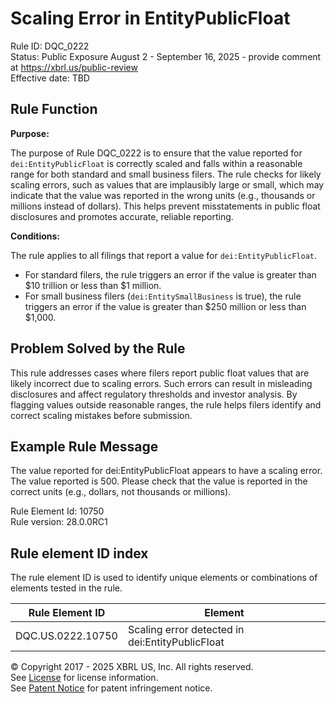 # Scaling Error in EntityPublicFloat  
Rule ID: DQC_0222  
Status: Public Exposure August 2 - September 16, 2025 - provide comment at https://xbrl.us/public-review  
Effective date: TBD

## Rule Function

**Purpose:**

The purpose of Rule DQC_0222 is to ensure that the value reported for `dei:EntityPublicFloat` is correctly scaled and falls within a reasonable range for both standard and small business filers. The rule checks for likely scaling errors, such as values that are implausibly large or small, which may indicate that the value was reported in the wrong units (e.g., thousands or millions instead of dollars). This helps prevent misstatements in public float disclosures and promotes accurate, reliable reporting.

**Conditions:**

The rule applies to all filings that report a value for `dei:EntityPublicFloat`.  
- For standard filers, the rule triggers an error if the value is greater than $10 trillion or less than $1 million.
- For small business filers (`dei:EntitySmallBusiness` is true), the rule triggers an error if the value is greater than $250 million or less than $1,000.

## Problem Solved by the Rule

This rule addresses cases where filers report public float values that are likely incorrect due to scaling errors. Such errors can result in misleading disclosures and affect regulatory thresholds and investor analysis. By flagging values outside reasonable ranges, the rule helps filers identify and correct scaling mistakes before submission.

## Example Rule Message

The value reported for dei:EntityPublicFloat appears to have a scaling error. The value reported is 500. Please check that the value is reported in the correct units (e.g., dollars, not thousands or millions).

Rule Element Id: 10750  
Rule version: 28.0.0RC1

## Rule element ID index  
The rule element ID is used to identify unique elements or combinations of elements tested in the rule.

|Rule Element ID|Element|
|--- |--- |
| DQC.US.0222.10750 | Scaling error detected in dei:EntityPublicFloat |

© Copyright 2017 - 2025 XBRL US, Inc. All rights reserved.  
See [License](https://xbrl.us/dqc-license) for license information.  
See [Patent Notice](https://xbrl.us/dqc-patent) for patent infringement notice.